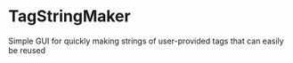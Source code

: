 # TagStringMaker
Simple GUI for quickly making strings of user-provided tags that can easily be reused
